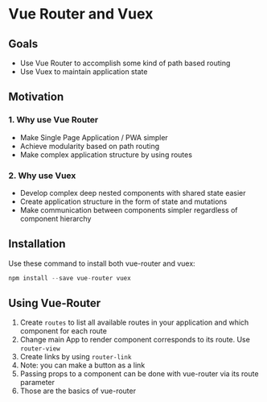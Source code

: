# Vue Router and Vuex

## Goals

* Use Vue Router to accomplish some kind of path based routing
* Use Vuex to maintain application state

## Motivation

### 1. Why use Vue Router

* Make Single Page Application / PWA simpler
* Achieve modularity based on path routing
* Make complex application structure by using routes

### 2. Why use Vuex

* Develop complex deep nested components with shared state easier
* Create application structure in the form of state and mutations
* Make communication between components simpler regardless of
component hierarchy

## Installation

Use these command to install both vue-router and vuex:

```js
npm install --save vue-router vuex
```

## Using Vue-Router

1. Create `routes` to list all available routes in your application and
which component for each route
2. Change main App to render component corresponds to its route. Use `router-view`
3. Create links by using `router-link`
4. Note: you can make a button as a link
5. Passing props to a component can be done with vue-router via its route parameter
6. Those are the basics of vue-router
